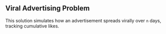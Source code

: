## Viral Advertising Problem 
This solution simulates how an advertisement spreads virally over `n` days, tracking cumulative likes.